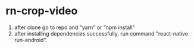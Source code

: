 # rn-crop-video
1) after clone go to repo and "yarn" or "npm install"
2) after installing dependencies successfully, run command "react-native run-android".
